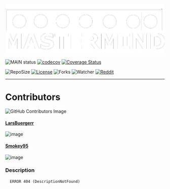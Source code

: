![bannerImage](src/main/resources/mastermind_git_header.png)

![MAIN status](https://github.com/LarsBuergerr/mastermind/actions/workflows/scala.yml/badge.svg)
[![codecov](https://codecov.io/gh/LarsBuergerr/mastermind/branch/06-ContinuousDeployment/graph/badge.svg?token=PUIFJ9PH30)](https://codecov.io/gh/LarsBuergerr/mastermind/tree/develop)
[![Coverage Status](https://coveralls.io/repos/github/LarsBuergerr/mastermind/badge.svg?branch=06-ContinuousDeployment)](https://coveralls.io/github/LarsBuergerr/mastermind?branch=06-ContinuousDeployment)

![RepoSize](https://img.shields.io/github/repo-size/LarsBuergerr/mastermind)
[![License](https://img.shields.io/github/license/LarsBuergerr/mastermind?color=green)](https://cdn130.picsart.com/272563229032201.jpg?r1024x1024)
![Forks](https://img.shields.io/github/forks/LarsBuergerr/mastermind?color=green&style=social)
![Watcher](https://img.shields.io/github/watchers/LarsBuergerr/mastermind?style=social)
[![Reddit](https://img.shields.io/reddit/subreddit-subscribers/ich_iel?color=green&style=social)](https://www.reddit.com/r/ich_iel/comments/aje7qh/ich_iel/)

---
# Contributors

![GitHub Contributors Image](https://contrib.rocks/image?repo=LarsBuergerr/mastermind)

#### [LarsBuergerr](https://github.com/LarsBuergerr)
![image](https://github-readme-streak-stats.herokuapp.com/?user=LarsBuergerr)

#### [Smokey95](https://github.com/Smokey95)
![image](https://github-readme-streak-stats.herokuapp.com/?user=Smokey95)


### Description ###

      ERROR 404 (DescriptionNotFound)